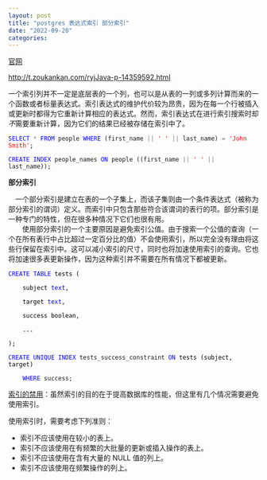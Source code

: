 ```yaml
---
layout: post
title: "postgres 表达式索引 部分索引"
date: "2022-09-20"
categories: 
---
```

<p><a href="http://www.postgres.cn/docs/9.5/indexes-expressional.html">官网</a></p>

<p><a href="http://t.zoukankan.com/ryjJava-p-14359592.html">http://t.zoukankan.com/ryjJava-p-14359592.html</a></p>

<p><span class="pre-scrollable">一个索引列并不一定是底层表的一个列，也可以是从表的一列或多列计算而来的一个函数或者标量表达式。索引表达式的维护代价较为昂贵，因为在每一个行被插入或更新时都得为它重新计算相应的表达式。然而，索引表达式在进行索引搜索时却<span class="emphasis"><em>不</em>需要重新计算，因为它们的结果已经被存储在索引中了。</span></span></p>

<pre>
<code><span class="pre-scrollable"><span style="color: rgba(0, 0, 255, 1)">SELECT</span> <span style="color: rgba(128, 128, 128, 1)">*</span> <span style="color: rgba(0, 0, 255, 1)">FROM</span> people <span style="color: rgba(0, 0, 255, 1)">WHERE</span> (first_name <span style="color: rgba(128, 128, 128, 1)">||</span> <span style="color: rgba(255, 0, 0, 1)">&#39;</span> <span style="color: rgba(255, 0, 0, 1)">&#39;</span> <span style="color: rgba(128, 128, 128, 1)">||</span> last_name) <span style="color: rgba(128, 128, 128, 1)">=</span> <span style="color: rgba(255, 0, 0, 1)">&#39;</span><span style="color: rgba(255, 0, 0, 1)">John Smith</span><span style="color: rgba(255, 0, 0, 1)">&#39;</span><span style="color: rgba(0, 0, 0, 1)">;</span>

<span style="color: rgba(0, 0, 255, 1)">CREATE</span> <span style="color: rgba(0, 0, 255, 1)">INDEX</span> people_names <span style="color: rgba(0, 0, 255, 1)">ON</span> people ((first_name <span style="color: rgba(128, 128, 128, 1)">||</span> <span style="color: rgba(255, 0, 0, 1)">&#39;</span> <span style="color: rgba(255, 0, 0, 1)">&#39;</span> <span style="color: rgba(128, 128, 128, 1)">||</span> last_name));</span></code></pre>

<p><strong><span class="pre-scrollable">部分索引</span></strong></p>

<p><span class="pre-scrollable">　一个部分索引是建立在表的一个子集上，而该子集则由一个条件表达式（被称为部分索引的谓词）定义。而索引中只包含那些符合该谓词的表行的项。部分索引是一种专门的特性，但在很多种情况下它们也很有用。<br />
　　使用部分索引的一个主要原因是避免索引公值。由于搜索一个公值的查询（一个在所有表行中占比超过一定百分比的值）不会使用索引，所以完全没有理由将这些行保留在索引中。这可以减小索引的尺寸，同时也将加速使用索引的查询。它也将加速很多表更新操作，因为这种索引并不需要在所有情况下都被更新。</span></p>

<pre>
<code><span class="pre-scrollable"><span style="color: rgba(0, 0, 255, 1)">CREATE</span> <span style="color: rgba(0, 0, 255, 1)">TABLE</span><span style="color: rgba(0, 0, 0, 1)"> tests (

&nbsp;&nbsp;&nbsp; subject </span><span style="color: rgba(0, 0, 255, 1)">text</span><span style="color: rgba(0, 0, 0, 1)">,

&nbsp;&nbsp;&nbsp; target </span><span style="color: rgba(0, 0, 255, 1)">text</span><span style="color: rgba(0, 0, 0, 1)">,

&nbsp;&nbsp;&nbsp; success boolean,

&nbsp;&nbsp;&nbsp; ...

);</span></span></code></pre>

<pre>
<code><span style="color: rgba(0, 0, 255, 1)">CREATE</span> <span style="color: rgba(0, 0, 255, 1)">UNIQUE</span> <span style="color: rgba(0, 0, 255, 1)">INDEX</span> tests_success_constraint <span style="color: rgba(0, 0, 255, 1)">ON</span><span style="color: rgba(0, 0, 0, 1)"> tests (subject, target)

&nbsp;&nbsp;&nbsp; </span><span style="color: rgba(0, 0, 255, 1)">WHERE</span> success;</code></pre>

<p><a href="https://www.runoob.com/postgresql/postgresql-index.html">索引的禁用</a>：虽然索引的目的在于提高数据库的性能，但这里有几个情况需要避免使用索引。</p>

<p>使用索引时，需要考虑下列准则：</p>

<ul>
	<li>索引不应该使用在较小的表上。</li>
	<li>索引不应该使用在有频繁的大批量的更新或插入操作的表上。</li>
	<li>索引不应该使用在含有大量的 NULL 值的列上。</li>
	<li>索引不应该使用在频繁操作的列上。</li>
</ul>

<p>&nbsp;</p>

<div class="notranslate" style="all: initial;">&nbsp;</div>

